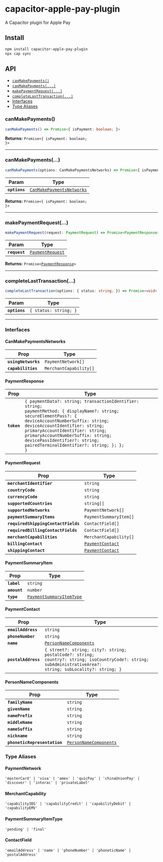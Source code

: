 # capacitor-apple-pay-plugin

A Capacitor plugin for Apple Pay

## Install

```bash
npm install capacitor-apple-pay-plugin
npx cap sync
```

## API

<docgen-index>

* [`canMakePayments()`](#canmakepayments)
* [`canMakePayments(...)`](#canmakepayments)
* [`makePaymentRequest(...)`](#makepaymentrequest)
* [`completeLastTransaction(...)`](#completelasttransaction)
* [Interfaces](#interfaces)
* [Type Aliases](#type-aliases)

</docgen-index>

<docgen-api>
<!--Update the source file JSDoc comments and rerun docgen to update the docs below-->

### canMakePayments()

```typescript
canMakePayments() => Promise<{ isPayment: boolean; }>
```

**Returns:** <code>Promise&lt;{ isPayment: boolean; }&gt;</code>

--------------------


### canMakePayments(...)

```typescript
canMakePayments(options: CanMakePaymentsNetworks) => Promise<{ isPayment: boolean; }>
```

| Param         | Type                                                                        |
| ------------- | --------------------------------------------------------------------------- |
| **`options`** | <code><a href="#canmakepaymentsnetworks">CanMakePaymentsNetworks</a></code> |

**Returns:** <code>Promise&lt;{ isPayment: boolean; }&gt;</code>

--------------------


### makePaymentRequest(...)

```typescript
makePaymentRequest(request: PaymentRequest) => Promise<PaymentResponse>
```

| Param         | Type                                                      |
| ------------- | --------------------------------------------------------- |
| **`request`** | <code><a href="#paymentrequest">PaymentRequest</a></code> |

**Returns:** <code>Promise&lt;<a href="#paymentresponse">PaymentResponse</a>&gt;</code>

--------------------


### completeLastTransaction(...)

```typescript
completeLastTransaction(options: { status: string; }) => Promise<void>
```

| Param         | Type                             |
| ------------- | -------------------------------- |
| **`options`** | <code>{ status: string; }</code> |

--------------------


### Interfaces


#### CanMakePaymentsNetworks

| Prop                | Type                              |
| ------------------- | --------------------------------- |
| **`usingNetworks`** | <code>PaymentNetwork[]</code>     |
| **`capabilities`**  | <code>MerchantCapability[]</code> |


#### PaymentResponse

| Prop        | Type                                                                                                                                                                                                                                                                                                                                                 |
| ----------- | ---------------------------------------------------------------------------------------------------------------------------------------------------------------------------------------------------------------------------------------------------------------------------------------------------------------------------------------------------- |
| **`token`** | <code>{ paymentData?: string; transactionIdentifier: string; paymentMethod: { displayName?: string; secureElementPass?: { deviceAccountNumberSuffix: string; deviceAccountIdentifier: string; primaryAccountIdentifier: string; primaryAccountNumberSuffix: string; devicePassIdentifier?: string; pairedTerminalIdentifier?: string; }; }; }</code> |


#### PaymentRequest

| Prop                                | Type                                                      |
| ----------------------------------- | --------------------------------------------------------- |
| **`merchantIdentifier`**            | <code>string</code>                                       |
| **`countryCode`**                   | <code>string</code>                                       |
| **`currencyCode`**                  | <code>string</code>                                       |
| **`supportedCountries`**            | <code>string[]</code>                                     |
| **`supportedNetworks`**             | <code>PaymentNetwork[]</code>                             |
| **`paymentSummaryItems`**           | <code>PaymentSummaryItem[]</code>                         |
| **`requiredShippingContactFields`** | <code>ContactField[]</code>                               |
| **`requiredBillingContactFields`**  | <code>ContactField[]</code>                               |
| **`merchantCapabilities`**          | <code>MerchantCapability[]</code>                         |
| **`billingContact`**                | <code><a href="#paymentcontact">PaymentContact</a></code> |
| **`shippingContact`**               | <code><a href="#paymentcontact">PaymentContact</a></code> |


#### PaymentSummaryItem

| Prop         | Type                                                                      |
| ------------ | ------------------------------------------------------------------------- |
| **`label`**  | <code>string</code>                                                       |
| **`amount`** | <code>number</code>                                                       |
| **`type`**   | <code><a href="#paymentsummaryitemtype">PaymentSummaryItemType</a></code> |


#### PaymentContact

| Prop                | Type                                                                                                                                                                   |
| ------------------- | ---------------------------------------------------------------------------------------------------------------------------------------------------------------------- |
| **`emailAddress`**  | <code>string</code>                                                                                                                                                    |
| **`phoneNumber`**   | <code>string</code>                                                                                                                                                    |
| **`name`**          | <code><a href="#personnamecomponents">PersonNameComponents</a></code>                                                                                                  |
| **`postalAddress`** | <code>{ street?: string; city?: string; postalCode?: string; country?: string; isoCountryCode?: string; subAdministrativeArea?: string; subLocality?: string; }</code> |


#### PersonNameComponents

| Prop                         | Type                                                                  |
| ---------------------------- | --------------------------------------------------------------------- |
| **`familyName`**             | <code>string</code>                                                   |
| **`givenName`**              | <code>string</code>                                                   |
| **`namePrefix`**             | <code>string</code>                                                   |
| **`middleName`**             | <code>string</code>                                                   |
| **`nameSuffix`**             | <code>string</code>                                                   |
| **`nickname`**               | <code>string</code>                                                   |
| **`phoneticRepresentation`** | <code><a href="#personnamecomponents">PersonNameComponents</a></code> |


### Type Aliases


#### PaymentNetwork

<code>'masterCard' | 'visa' | 'amex' | 'quicPay' | 'chinaUnionPay' | 'discover' | 'interac' | 'privateLabel'</code>


#### MerchantCapability

<code>'capability3DS' | 'capabilityCredit' | 'capabilityDebit' | 'capabilityEMV'</code>


#### PaymentSummaryItemType

<code>'pending' | 'final'</code>


#### ContactField

<code>'emailAddress' | 'name' | 'phoneNumber' | 'phoneticName' | 'postalAddress'</code>

</docgen-api>
